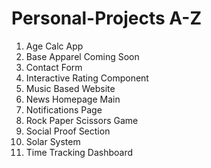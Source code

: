 # Personal-Projects  A-Z

1. Age Calc App
2. Base Apparel Coming Soon
3. Contact Form
4. Interactive Rating Component
5. Music Based Website
6. News Homepage Main
7. Notifications Page
8. Rock Paper Scissors Game
9. Social Proof Section
10. Solar System
11. Time Tracking Dashboard